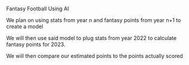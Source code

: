 Fantasy Football Using AI

We plan on using stats from year n and fantasy points from year n+1 to create a model

We will then use said model to plug stats from year 2022 to calculate fantasy points for 2023. 

We will then compare our estimated points to the points actually scored
